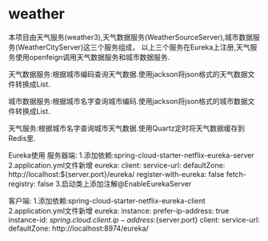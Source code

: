 # weather
本项目由天气服务(weather3),天气数据服务(WeatherSourceServer),城市数据服务(WeatherCityServer)这三个服务组成，
以上三个服务在Eureka上注册,天气服务使用openfeign调用天气数据服务和城市数据服务.

天气数据服务:根据城市编码查询天气数据.使用jackson将json格式的天气数据文件转换成List<WeatherDto>.

城市数据服务:根据城市名字查询城市编码.使用jackson将json格式的城市数据文件转换成List<CitycodeDto>.

天气服务:根据城市名字查询城市天气数据.使用Quartz定时将天气数据缓存到Redis里.

Eureka使用
服务器端:
1.添加依赖:spring-cloud-starter-netflix-eureka-server
2.application.yml文件新增
eureka:
  client:
    service-url:
      defaultZone: http://localhost:${server.port}/eureka/
    register-with-eureka: false
    fetch-registry: false
3.启动类上添加注解@EnableEurekaServer

客户端:
1.添加依赖:spring-cloud-starter-netflix-eureka-client
2.application.yml文件新增
eureka:
  instance:
    prefer-ip-address: true
    instance-id: ${spring.cloud.client.ip-address}:${server.port}
  client:
    service-url:
      defaultZone: http://localhost:8974/eureka/










